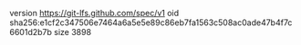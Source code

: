 version https://git-lfs.github.com/spec/v1
oid sha256:e1cf2c347506e7464a6a5e5e89c86eb7fa1563c508ac0ade47b4f7c6601d2b7b
size 3898

